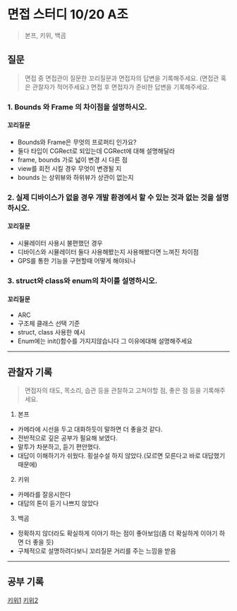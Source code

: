 # 면접 스터디 10/20 A조
> 본프, 키위, 백곰

## 질문
> 면접 중 면접관이 질문한 꼬리질문과 면접자의 답변을 기록해주세요. (면접관 혹은 관찰자가 적어주세요.)
> 면접 후 면접자가 준비한 답변을 기록해주세요.


### 1. Bounds 와 Frame 의 차이점을 설명하시오.


#### 꼬리질문
- Bounds와 Frame은 무엇의 프로퍼티 인가요?
- 둘다 타입이 CGRect로 되있는데 CGRect에 대해 설명해달라
- frame,  bounds 가로 넓이 변경 시 다른 점
- view를 회전 시킬 경우 무엇이 변경될 지
- bounds 는 상위뷰와 하위뷰가 상관이 없는지

### 2. 실제 디바이스가 없을 경우 개발 환경에서 할 수 있는 것과 없는 것을 설명하시오.

#### 꼬리질문
- 시뮬레이터 사용시 불편했던 경우
- 디바이스와 시뮬레이터 둘다 사용해봤는지 사용해봤다면 느껴진 차이점
- GPS를 통한 기능을 구현할때 어떻게 해야되나

### 3. struct와 class와 enum의 차이를 설명하시오.

#### 꼬리질문
- ARC
- 구조체 클래스 선택 기준
- struct, class 사용한 예시
- Enum에는 init()함수를 가지지않습니다 그 이유에대해 설명해주세요

---

## 관찰자 기록
> 면접자의 태도, 목소리, 습관 등을 관찰하고 고쳐야할 점, 좋은 점 등을 기록해주세요.

1. 본프
- 카메라에 시선을 두고 대화하듯이 말하면 더 좋을것 같다.
- 전반적으로 깊은 공부가 필요해 보였다.
- 말투가 차분하고, 듣기 편안했다.
- 대답이 이해하기가 쉬웠다. 횡설수설 하지 않았다.(모르면 모른다고 바로 대답했기 때문에)

2. 키위
- 카메라를 잘응시한다
- 대답의 톤이 듣기 나쁘지 않았다

3. 백곰
- 정확하지 않더라도 확실하게 이야기 하는 점이 좋아보임(좀 더 확실하게 이야기 하면 더 좋을 듯)
- 구체적으로 설명하려다보니 꼬리질문 거리를 주는 느낌을 받음

---

## 공부 기록

[키위1](https://kiwi-ios1023.tistory.com/29)
[키위2](https://kiwi-ios1023.tistory.com/30)
